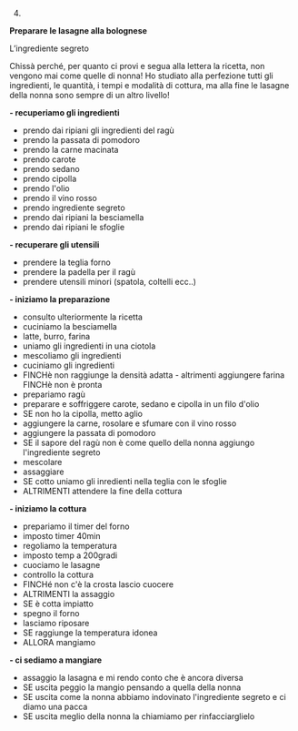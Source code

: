 4. 

**Preparare le lasagne alla bolognese**

L’ingrediente segreto

Chissà perché, per quanto ci provi e segua alla lettera la ricetta, non vengono mai come quelle di nonna! Ho studiato alla perfezione tutti gli ingredienti, le quantità, i tempi e modalità di cottura, ma alla fine le lasagne della nonna sono sempre di un altro livello!

**- recuperiamo gli ingredienti**
 - prendo dai ripiani gli ingredienti del ragù
  - prendo la passata di pomodoro
  - prendo la carne macinata
  - prendo carote 
  - prendo sedano 
  - prendo cipolla 
  - prendo l'olio
  - prendo il vino rosso
  - prendo ingrediente segreto
 - prendo dai ripiani la besciamella
 - prendo dai ripiani le sfoglie
 

**- recuperare gli utensili**
 - prendere la teglia forno
 - prendere la padella per il ragù
 - prendere utensili minori (spatola, coltelli ecc..)
  
**- iniziamo la preparazione**
 - consulto ulteriormente la ricetta
 - cuciniamo la besciamella
  - latte, burro, farina
  - uniamo gli ingredienti in una ciotola
  - mescoliamo gli ingredienti
  - cuciniamo gli ingredienti
   - FINCHè non raggiunge la densità adatta
    - altrimenti aggiungere farina FINCHè non è pronta
 - prepariamo ragù
  - preparare e soffriggere carote, sedano e cipolla in un filo d'olio
   - SE non ho la cipolla, metto aglio
  - aggiungere la carne, rosolare e sfumare con il vino rosso
  - aggiungere la passata di pomodoro
   - SE il sapore del ragù non è come quello della nonna aggiungo l'ingrediente segreto
 - mescolare
  - assaggiare
   - SE cotto uniamo gli inredienti nella teglia con le sfoglie
   - ALTRIMENTI attendere la fine della cottura

**- iniziamo la cottura**
 - prepariamo il timer del forno
  - imposto timer 40min
 - regoliamo la temperatura
  - imposto temp a 200gradi
 - cuociamo le lasagne
  - controllo la cottura
   - FINCHé non c'è la crosta lascio cuocere
   - ALTRIMENTI la assaggio
   - SE è cotta impiatto
- spegno il forno
- lasciamo riposare
 - SE raggiunge la temperatura idonea
 - ALLORA mangiamo

 **- ci sediamo a mangiare**
  - assaggio la lasagna e mi rendo conto che è ancora diversa
   - SE uscita peggio la mangio pensando a quella della nonna
   - SE uscita come la nonna abbiamo indovinato l'ingrediente segreto e ci diamo una pacca
   - SE uscita meglio della nonna la chiamiamo per rinfacciarglielo